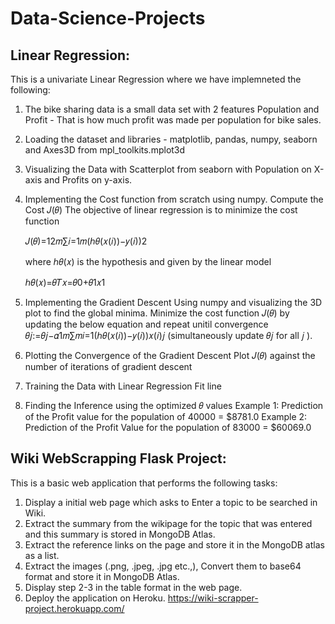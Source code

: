 # Data-Science-Projects

## Linear Regression:
This is a univariate Linear Regression where we have implemneted the following:
1. The bike sharing data is a small data set with 2 features Population and Profit - That is how much profit was made per population for bike sales.
2. Loading the dataset and libraries - matplotlib, pandas, numpy, seaborn and Axes3D from mpl_toolkits.mplot3d
3. Visualizing the Data with Scatterplot from seaborn with Population on X-axis and Profits on y-axis.
4. Implementing the Cost function from scratch using numpy.
    Compute the Cost  𝐽(𝜃)
    The objective of linear regression is to minimize the cost function

    𝐽(𝜃)=12𝑚∑𝑖=1𝑚(ℎ𝜃(𝑥(𝑖))−𝑦(𝑖))2

    where  ℎ𝜃(𝑥)  is the hypothesis and given by the linear model

    ℎ𝜃(𝑥)=𝜃𝑇𝑥=𝜃0+𝜃1𝑥1
    
5. Implementing the Gradient Descent Using numpy and visualizing the 3D plot to find the global minima.
   Minimize the cost function  𝐽(𝜃)  by updating the below equation and repeat unitil convergence
   𝜃𝑗:=𝜃𝑗−𝛼1𝑚∑𝑚𝑖=1(ℎ𝜃(𝑥(𝑖))−𝑦(𝑖))𝑥(𝑖)𝑗  (simultaneously update  𝜃𝑗  for all  𝑗 ).

6. Plotting the Convergence of the Gradient Descent
   Plot  𝐽(𝜃)  against the number of iterations of gradient descent

7. Training the Data with Linear Regression Fit line
8. Finding the Inference using the optimized  𝜃  values
   Example 1: Prediction of the Profit value for the population of 40000 = $8781.0
   Example 2: Prediction of the Profit Value for the population of 83000 = $60069.0
   
   
## Wiki WebScrapping Flask Project:
This is a basic web application that performs the following tasks:
1. Display a initial web page which asks to Enter a topic to be searched in Wiki.
2. Extract the summary from the wikipage for the topic that was entered and this summary is stored in MongoDB Atlas.
3. Extract the reference links on the page and store it in the MongoDB atlas as a list.
4. Extract the images (.png, .jpeg, .jpg etc.,), Convert them to base64 format and store it in MongoDB Atlas.
5. Display step 2-3 in the table format in the web page.
6. Deploy the application on Heroku.
https://wiki-scrapper-project.herokuapp.com/
